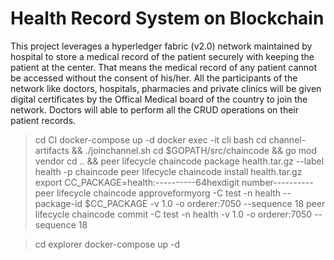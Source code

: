 # Health Record System on Blockchain

This project leverages a hyperledger fabric (v2.0) network maintained by hospital to store a medical record of the patient securely with keeping the patient at the center. That means the medical record of any patient cannot be accessed without the consent of his/her. All the participants of the network like doctors, hospitals, pharmacies and private clinics will be given digital certificates by the Offical Medical board of the country to join the network. Doctors will able to perform all the CRUD operations on their patient records.


> cd CI
> docker-compose up -d
> docker exec -it cli bash
> cd channel-artifacts && ./joinchannel.sh
> cd $GOPATH/src/chaincode && go mod vendor
> cd .. && peer lifecycle chaincode package health.tar.gz --label health -p chaincode
> peer lifecycle chaincode install health.tar.gz 
> export CC_PACKAGE=health:----------64hexdigit number----------
> peer lifecycle chaincode approveformyorg -C test -n health --package-id $CC_PACKAGE -v 1.0 -o orderer:7050 --sequence 18
> peer lifecycle chaincode commit -C test -n health -v 1.0 -o orderer:7050 --sequence 18



> cd explorer
> docker-compose up -d


